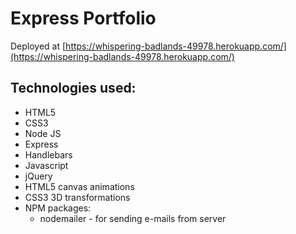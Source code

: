 # Express Portfolio

Deployed at [https://whispering-badlands-49978.herokuapp.com/](https://whispering-badlands-49978.herokuapp.com/)

## Technologies used:
* HTML5
* CSS3
* Node JS
* Express
* Handlebars
* Javascript
* jQuery
* HTML5 canvas animations
* CSS3 3D transformations
* NPM packages:
	* nodemailer - for sending e-mails from server
